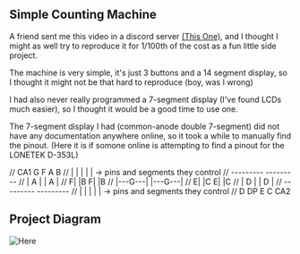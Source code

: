 ## Simple Counting Machine

A friend sent me this video in a discord server [(This One)](https://www.instagram.com/reel/CtLbjdFtTcC/?igshid=MmJiY2I4NDBkZg==), and I thought I might as well try to reproduce it for 1/100th of the cost as a fun little side project.

The machine is very simple, it's just 3 buttons and a 14 segment display, so I thought it might not be that hard to reproduce (boy, was I wrong)

I had also never really programmed a 7-segment display (I've found LCDs much easier), so I thought it would be a good time to use one. 

The 7-segment display I had (common-anode double 7-segment) did not have any documentation anywhere online, so it took a while to manually find the pinout. (Here it is if somone online is attempting to find a pinout for the LONETEK D-353L)

//       CA1 G  F  A  B
//        |  |  |  |  |      -> pins and segments they control
//   ---------    ---------
//   |   A   |    |   A   |
//  F|       |B  F|       |B
//   |---G---|    |---G---|
//  E|       |C  E|       |C
//   |   D   |    |   D   |
//   ---------    ---------
//        |  |  |  |  |      -> pins and segments they control
//        D  DP E  C CA2         

## Project Diagram

![Here][logo1]

[logo1]: https://github.com/EricLindCS/RandomProjects/tree/main/CellCounter/diagram.png "Pinout"